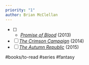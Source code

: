 ```yaml
---
priority: "1"
author: Brian McClellan
---
```

- [ ] - _[Promise of Blood](https://en.wikipedia.org/wiki/Promise_of_Blood "Promise of Blood")_ (2013)
- [ ] _[The Crimson Campaign](https://en.wikipedia.org/wiki/The_Crimson_Campaign "The Crimson Campaign")_ (2014)
- [ ] _[The Autumn Republic](https://en.wikipedia.org/wiki/The_Autumn_Republic "The Autumn Republic")_ (2015)

#books/to-read #series #fantasy 